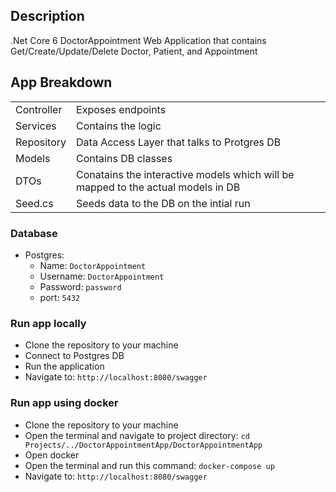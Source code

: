## Description
.Net Core 6 DoctorAppointment Web Application that contains Get/Create/Update/Delete Doctor, Patient, and Appointment

## App Breakdown

|                    |                                                                                                                                                                                                                                                                  |
| -------------------|--------------------------------------------------------------------------------------|
| Controller         | Exposes endpoints                                                                    |
| Services           | Contains the logic                                                                   |
| Repository         | Data Access Layer that talks to Protgres DB                                          |
| Models             | Contains DB classes                                                                  |
| DTOs               | Conatains the interactive models which will be mapped to the actual models in DB     |
| Seed.cs            | Seeds data to the DB on the intial run                                               |

### Database
- Postgres:
  - Name: `DoctorAppointment`
  - Username: `DoctorAppointment`
  - Password: `password`
  - port: `5432`


### Run app locally
- Clone the repository to your machine
- Connect to Postgres DB
- Run the application
- Navigate to: `http://localhost:8080/swagger`


### Run app using docker
- Clone the repository to your machine
- Open the terminal and navigate to project directory: `cd Projects/../DoctorAppointmentApp/DoctorAppointmentApp`
- Open docker
- Open the terminal and run this command: `docker-compose up`
- Navigate to: `http://localhost:8080/swagger`



